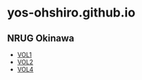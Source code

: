 # yos-ohshiro.github.io

## NRUG Okinawa

* [VOL1](./nrug-okinawa/vol1.md)
* [VOL2](./nrug-okinawa-vol2/vol2.md)
* [VOL4](./nrug-okinawa-vol4/vol4.md)

